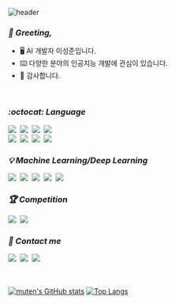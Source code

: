 ![header](https://capsule-render.vercel.app/api?type=waving&color=timeGradient&height=200&section=header&text=muten&desc=welcome&fontSize=90&fontAlignY=33&descAlign=61&descAlignY=51)
### *:wave: Greeting,*
- 🖥️ AI 개발자 이성준입니다.
- ⌨️ 다양한 분야의 인공지능 개발에 관심이 있습니다.
- 🥑 감사합니다.
<br>

### *:octocat: Language*
<img src="https://img.shields.io/badge/Python-3766AB?style=for-the-badge&logo=Python&logoColor=white"/>&nbsp;
<img src="https://img.shields.io/badge/django-darkslategray?style=for-the-badge&logo=django&logoColor=white"/>&nbsp;
<img src="https://img.shields.io/badge/Java-orangered?style=for-the-badge&logo=Java&logoColor=white"/>&nbsp;
<img src="https://img.shields.io/badge/Spring-green?style=for-the-badge&logo=spring&logoColor=white"/>&nbsp;
<br>
<img src="https://img.shields.io/badge/HTML-tomato?style=for-the-badge&logo=HTML5&logoColor=white"/>&nbsp;
<img src="https://img.shields.io/badge/css-blue?style=for-the-badge&logo=css3&logoColor=white"/>&nbsp;
<img src="https://img.shields.io/badge/Javascript-yellow?style=for-the-badge&logo=Javascript&logoColor=white"/>&nbsp;
<img src="https://img.shields.io/badge/react-deepskyblue?style=for-the-badge&logo=react&logoColor=white"/>
<br>

### *:bulb: Machine Learning/Deep Learning*
<img src="https://img.shields.io/badge/Tensorflow-%23FF6F00.svg?style=for-the-badge&logo=Tensorflow&logoColor=white"/>&nbsp;
<img src="https://img.shields.io/badge/Keras-%23D00000.svg?style=for-the-badge&logo=Keras&logoColor=white"/>&nbsp;
<img src="https://img.shields.io/badge/pandas-mediumslateblue?style=for-the-badge&logo=pandas&logoColor=white"/>&nbsp;
<img src="https://img.shields.io/badge/numpy-royalblue?style=for-the-badge&logo=numpy&logoColor=white"/>&nbsp;
<img src="https://img.shields.io/badge/opencv-%23white.svg?style=for-the-badge&logo=opencv&logoColor=white"/>&nbsp;
<br>

### *:trophy: Competition*
<a href="https://www.kaggle.com/mutendev"><img src="https://img.shields.io/badge/kaggle-cornflowerblue?style=for-the-badge&logo=kaggle&logoColor=white"/></a>&nbsp;
<a href="https://dacon.io/myprofile/428385/home"><img src="https://img.shields.io/badge/dacon-orchid?style=for-the-badge&logo=Mendeley&logoColor=white"/></a>
<br>

### *:beers: Contact me*
<a href="https://muten.tistory.com"><img src="https://img.shields.io/badge/blog-muten-cyan?style=flat&logo=blogger&logoColor=white"/></a>&nbsp;
<a href="mailto:juhnmayer@gmail.com"><img src="https://img.shields.io/badge/gmail-juhnmayer-crimson?style=flat&logo=gmail&logoColor=white"/></a>&nbsp;
<a href="https://open.kakao.com/o/sgR0Csrd"><img src="https://img.shields.io/badge/kakao-OpenChat-gold?style=flat&logo=kakaotalk&logoColor=white"/></a><br>
<br>
<br>

[![muten's GitHub stats](https://github-readme-stats.vercel.app/api?username=muten-dev&show_icons=true&theme=onedark)](https://github.com/muten-dev/)
[![Top Langs](https://github-readme-stats.vercel.app/api/top-langs/?username=muten-dev&layout=compact)](https://github.com/muten-dev/)



<!---
**muten-dev/muten-dev** is a ✨ _special_ ✨ repository because its `README.md` (this file) appears on your GitHub profile.

Here are some ideas to get you started:

- 🔭 I’m currently working on ...
- 🌱 I’m currently learning ...
- 👯 I’m looking to collaborate on ...
- 🤔 I’m looking for help with ...
- 💬 Ask me about ...
- 📫 How to reach me: ...
- 😄 Pronouns: ...
- ⚡ Fun fact: ...
-->
